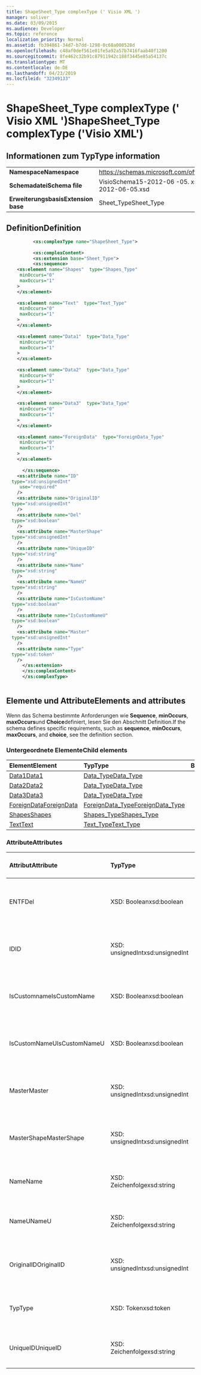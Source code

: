 ```yaml
---
title: ShapeSheet_Type complexType (' Visio XML ')
manager: soliver
ms.date: 03/09/2015
ms.audience: Developer
ms.topic: reference
localization_priority: Normal
ms.assetid: fb394861-34d7-b7dd-1298-0c68a008528d
ms.openlocfilehash: c48af0def561e01fe5a92a57b7416faab40f1200
ms.sourcegitcommit: 8fe462c32b91c87911942c188f3445e85a54137c
ms.translationtype: MT
ms.contentlocale: de-DE
ms.lasthandoff: 04/23/2019
ms.locfileid: "32349133"
---
```

# <a name="shapesheettype-complextype-visio-xml"></a><span data-ttu-id="14baf-102">ShapeSheet_Type complexType (' Visio XML ')</span><span class="sxs-lookup"><span data-stu-id="14baf-102">ShapeSheet_Type complexType ('Visio XML')</span></span>

## <a name="type-information"></a><span data-ttu-id="14baf-103">Informationen zum Typ</span><span class="sxs-lookup"><span data-stu-id="14baf-103">Type information</span></span>

|||
|:-----|:-----|
|<span data-ttu-id="14baf-104">**Namespace**</span><span class="sxs-lookup"><span data-stu-id="14baf-104">**Namespace**</span></span> <br/> |https://schemas.microsoft.com/office/visio/2011/1/core  <br/> |
|<span data-ttu-id="14baf-105">**Schemadatei**</span><span class="sxs-lookup"><span data-stu-id="14baf-105">**Schema file**</span></span> <br/> |<span data-ttu-id="14baf-106">VisioSchema15-2012-06 -05. xsd</span><span class="sxs-lookup"><span data-stu-id="14baf-106">VisioSchema15-2012-06-05.xsd</span></span>  <br/> |
|<span data-ttu-id="14baf-107">**Erweiterungsbasis**</span><span class="sxs-lookup"><span data-stu-id="14baf-107">**Extension base**</span></span> <br/> |<span data-ttu-id="14baf-108">Sheet_Type</span><span class="sxs-lookup"><span data-stu-id="14baf-108">Sheet_Type</span></span>  <br/> |
   
## <a name="definition"></a><span data-ttu-id="14baf-109">Definition</span><span class="sxs-lookup"><span data-stu-id="14baf-109">Definition</span></span>

```XML
          <xs:complexType name="ShapeSheet_Type">
          
          <xs:complexContent>
          <xs:extension base="Sheet_Type">
          <xs:sequence>
    <xs:element name="Shapes"  type="Shapes_Type"
     minOccurs="0"
     maxOccurs="1"
    >
    </xs:element>
    
    <xs:element name="Text"  type="Text_Type"
     minOccurs="0"
     maxOccurs="1"
    >
    </xs:element>
    
    <xs:element name="Data1"  type="Data_Type"
     minOccurs="0"
     maxOccurs="1"
    >
    </xs:element>
    
    <xs:element name="Data2"  type="Data_Type"
     minOccurs="0"
     maxOccurs="1"
    >
    </xs:element>
    
    <xs:element name="Data3"  type="Data_Type"
     minOccurs="0"
     maxOccurs="1"
    >
    </xs:element>
    
    <xs:element name="ForeignData"  type="ForeignData_Type"
     minOccurs="0"
     maxOccurs="1"
    >
    </xs:element>
    
      </xs:sequence>
    <xs:attribute name="ID"
  type="xsd:unsignedInt"
     use="required"
    />
    <xs:attribute name="OriginalID"
  type="xsd:unsignedInt"
    />
    <xs:attribute name="Del"
  type="xsd:boolean"
    />
    <xs:attribute name="MasterShape"
  type="xsd:unsignedInt"
    />
    <xs:attribute name="UniqueID"
  type="xsd:string"
    />
    <xs:attribute name="Name"
  type="xsd:string"
    />
    <xs:attribute name="NameU"
  type="xsd:string"
    />
    <xs:attribute name="IsCustomName"
  type="xsd:boolean"
    />
    <xs:attribute name="IsCustomNameU"
  type="xsd:boolean"
    />
    <xs:attribute name="Master"
  type="xsd:unsignedInt"
    />
    <xs:attribute name="Type"
  type="xsd:token"
    />
      </xs:extension>
      </xs:complexContent>
      </xs:complexType>
      
```

## <a name="elements-and-attributes"></a><span data-ttu-id="14baf-110">Elemente und Attribute</span><span class="sxs-lookup"><span data-stu-id="14baf-110">Elements and attributes</span></span>

<span data-ttu-id="14baf-111">Wenn das Schema bestimmte Anforderungen wie **Sequence**, **minOccurs**, **maxOccurs**und **Choice**definiert, lesen Sie den Abschnitt Definition.</span><span class="sxs-lookup"><span data-stu-id="14baf-111">If the schema defines specific requirements, such as **sequence**, **minOccurs**, **maxOccurs**, and **choice**, see the definition section.</span></span> 
  
### <a name="child-elements"></a><span data-ttu-id="14baf-112">Untergeordnete Elemente</span><span class="sxs-lookup"><span data-stu-id="14baf-112">Child elements</span></span>

|<span data-ttu-id="14baf-113">**Element**</span><span class="sxs-lookup"><span data-stu-id="14baf-113">**Element**</span></span>|<span data-ttu-id="14baf-114">**Typ**</span><span class="sxs-lookup"><span data-stu-id="14baf-114">**Type**</span></span>|<span data-ttu-id="14baf-115">**Beschreibung**</span><span class="sxs-lookup"><span data-stu-id="14baf-115">**Description**</span></span>|
|:-----|:-----|:-----|
|[<span data-ttu-id="14baf-116">Data1</span><span class="sxs-lookup"><span data-stu-id="14baf-116">Data1</span></span>](data1-element-shapesheet_type-complextypevisio-xml.md) <br/> |[<span data-ttu-id="14baf-117">Data_Type</span><span class="sxs-lookup"><span data-stu-id="14baf-117">Data_Type</span></span>](data_type-complextypevisio-xml.md) <br/> ||
|[<span data-ttu-id="14baf-118">Data2</span><span class="sxs-lookup"><span data-stu-id="14baf-118">Data2</span></span>](data2-element-shapesheet_type-complextypevisio-xml.md) <br/> |[<span data-ttu-id="14baf-119">Data_Type</span><span class="sxs-lookup"><span data-stu-id="14baf-119">Data_Type</span></span>](data_type-complextypevisio-xml.md) <br/> ||
|[<span data-ttu-id="14baf-120">Data3</span><span class="sxs-lookup"><span data-stu-id="14baf-120">Data3</span></span>](data3-element-shapesheet_type-complextypevisio-xml.md) <br/> |[<span data-ttu-id="14baf-121">Data_Type</span><span class="sxs-lookup"><span data-stu-id="14baf-121">Data_Type</span></span>](data_type-complextypevisio-xml.md) <br/> ||
|[<span data-ttu-id="14baf-122">ForeignData</span><span class="sxs-lookup"><span data-stu-id="14baf-122">ForeignData</span></span>](foreigndata-element-shapesheet_type-complextypevisio-xml.md) <br/> |[<span data-ttu-id="14baf-123">ForeignData_Type</span><span class="sxs-lookup"><span data-stu-id="14baf-123">ForeignData_Type</span></span>](foreigndata_type-complextypevisio-xml.md) <br/> ||
|[<span data-ttu-id="14baf-124">Shapes</span><span class="sxs-lookup"><span data-stu-id="14baf-124">Shapes</span></span>](shapes-element-shapesheet_type-complextypevisio-xml.md) <br/> |[<span data-ttu-id="14baf-125">Shapes_Type</span><span class="sxs-lookup"><span data-stu-id="14baf-125">Shapes_Type</span></span>](shapes_type-complextypevisio-xml.md) <br/> ||
|[<span data-ttu-id="14baf-126">Text</span><span class="sxs-lookup"><span data-stu-id="14baf-126">Text</span></span>](text-element-shapesheet_type-complextypevisio-xml.md) <br/> |[<span data-ttu-id="14baf-127">Text_Type</span><span class="sxs-lookup"><span data-stu-id="14baf-127">Text_Type</span></span>](text_type-complextypevisio-xml.md) <br/> ||
   
### <a name="attributes"></a><span data-ttu-id="14baf-128">Attribute</span><span class="sxs-lookup"><span data-stu-id="14baf-128">Attributes</span></span>

|<span data-ttu-id="14baf-129">**Attribut**</span><span class="sxs-lookup"><span data-stu-id="14baf-129">**Attribute**</span></span>|<span data-ttu-id="14baf-130">**Typ**</span><span class="sxs-lookup"><span data-stu-id="14baf-130">**Type**</span></span>|<span data-ttu-id="14baf-131">**Erforderlich**</span><span class="sxs-lookup"><span data-stu-id="14baf-131">**Required**</span></span>|<span data-ttu-id="14baf-132">**Beschreibung**</span><span class="sxs-lookup"><span data-stu-id="14baf-132">**Description**</span></span>|<span data-ttu-id="14baf-133">**Mögliche Werte**</span><span class="sxs-lookup"><span data-stu-id="14baf-133">**Possible values**</span></span>|
|:-----|:-----|:-----|:-----|:-----|
|<span data-ttu-id="14baf-134">ENTF</span><span class="sxs-lookup"><span data-stu-id="14baf-134">Del</span></span>  <br/> |<span data-ttu-id="14baf-135">XSD: Boolean</span><span class="sxs-lookup"><span data-stu-id="14baf-135">xsd:boolean</span></span>  <br/> |<span data-ttu-id="14baf-136">Optional</span><span class="sxs-lookup"><span data-stu-id="14baf-136">optional</span></span>  <br/> ||<span data-ttu-id="14baf-137">Werte des XSD: Boolean-Typs.</span><span class="sxs-lookup"><span data-stu-id="14baf-137">Values of the xsd:boolean type.</span></span>  <br/> |
|<span data-ttu-id="14baf-138">ID</span><span class="sxs-lookup"><span data-stu-id="14baf-138">ID</span></span>  <br/> |<span data-ttu-id="14baf-139">XSD: unsignedInt</span><span class="sxs-lookup"><span data-stu-id="14baf-139">xsd:unsignedInt</span></span>  <br/> |<span data-ttu-id="14baf-140">erforderlich</span><span class="sxs-lookup"><span data-stu-id="14baf-140">required</span></span>  <br/> ||<span data-ttu-id="14baf-141">Werte des XSD: unsignedInt-Typs.</span><span class="sxs-lookup"><span data-stu-id="14baf-141">Values of the xsd:unsignedInt type.</span></span>  <br/> |
|<span data-ttu-id="14baf-142">IsCustomname</span><span class="sxs-lookup"><span data-stu-id="14baf-142">IsCustomName</span></span>  <br/> |<span data-ttu-id="14baf-143">XSD: Boolean</span><span class="sxs-lookup"><span data-stu-id="14baf-143">xsd:boolean</span></span>  <br/> |<span data-ttu-id="14baf-144">Optional</span><span class="sxs-lookup"><span data-stu-id="14baf-144">optional</span></span>  <br/> ||<span data-ttu-id="14baf-145">Werte des XSD: Boolean-Typs.</span><span class="sxs-lookup"><span data-stu-id="14baf-145">Values of the xsd:boolean type.</span></span>  <br/> |
|<span data-ttu-id="14baf-146">IsCustomNameU</span><span class="sxs-lookup"><span data-stu-id="14baf-146">IsCustomNameU</span></span>  <br/> |<span data-ttu-id="14baf-147">XSD: Boolean</span><span class="sxs-lookup"><span data-stu-id="14baf-147">xsd:boolean</span></span>  <br/> |<span data-ttu-id="14baf-148">Optional</span><span class="sxs-lookup"><span data-stu-id="14baf-148">optional</span></span>  <br/> ||<span data-ttu-id="14baf-149">Werte des XSD: Boolean-Typs.</span><span class="sxs-lookup"><span data-stu-id="14baf-149">Values of the xsd:boolean type.</span></span>  <br/> |
|<span data-ttu-id="14baf-150">Master</span><span class="sxs-lookup"><span data-stu-id="14baf-150">Master</span></span>  <br/> |<span data-ttu-id="14baf-151">XSD: unsignedInt</span><span class="sxs-lookup"><span data-stu-id="14baf-151">xsd:unsignedInt</span></span>  <br/> |<span data-ttu-id="14baf-152">Optional</span><span class="sxs-lookup"><span data-stu-id="14baf-152">optional</span></span>  <br/> ||<span data-ttu-id="14baf-153">Werte des XSD: unsignedInt-Typs.</span><span class="sxs-lookup"><span data-stu-id="14baf-153">Values of the xsd:unsignedInt type.</span></span>  <br/> |
|<span data-ttu-id="14baf-154">MasterShape</span><span class="sxs-lookup"><span data-stu-id="14baf-154">MasterShape</span></span>  <br/> |<span data-ttu-id="14baf-155">XSD: unsignedInt</span><span class="sxs-lookup"><span data-stu-id="14baf-155">xsd:unsignedInt</span></span>  <br/> |<span data-ttu-id="14baf-156">Optional</span><span class="sxs-lookup"><span data-stu-id="14baf-156">optional</span></span>  <br/> ||<span data-ttu-id="14baf-157">Werte des XSD: unsignedInt-Typs.</span><span class="sxs-lookup"><span data-stu-id="14baf-157">Values of the xsd:unsignedInt type.</span></span>  <br/> |
|<span data-ttu-id="14baf-158">Name</span><span class="sxs-lookup"><span data-stu-id="14baf-158">Name</span></span>  <br/> |<span data-ttu-id="14baf-159">XSD: Zeichenfolge</span><span class="sxs-lookup"><span data-stu-id="14baf-159">xsd:string</span></span>  <br/> |<span data-ttu-id="14baf-160">Optional</span><span class="sxs-lookup"><span data-stu-id="14baf-160">optional</span></span>  <br/> ||<span data-ttu-id="14baf-161">Werte des XSD: String-Typs.</span><span class="sxs-lookup"><span data-stu-id="14baf-161">Values of the xsd:string type.</span></span>  <br/> |
|<span data-ttu-id="14baf-162">NameU</span><span class="sxs-lookup"><span data-stu-id="14baf-162">NameU</span></span>  <br/> |<span data-ttu-id="14baf-163">XSD: Zeichenfolge</span><span class="sxs-lookup"><span data-stu-id="14baf-163">xsd:string</span></span>  <br/> |<span data-ttu-id="14baf-164">Optional</span><span class="sxs-lookup"><span data-stu-id="14baf-164">optional</span></span>  <br/> ||<span data-ttu-id="14baf-165">Werte des XSD: String-Typs.</span><span class="sxs-lookup"><span data-stu-id="14baf-165">Values of the xsd:string type.</span></span>  <br/> |
|<span data-ttu-id="14baf-166">OriginalID</span><span class="sxs-lookup"><span data-stu-id="14baf-166">OriginalID</span></span>  <br/> |<span data-ttu-id="14baf-167">XSD: unsignedInt</span><span class="sxs-lookup"><span data-stu-id="14baf-167">xsd:unsignedInt</span></span>  <br/> |<span data-ttu-id="14baf-168">Optional</span><span class="sxs-lookup"><span data-stu-id="14baf-168">optional</span></span>  <br/> ||<span data-ttu-id="14baf-169">Werte des XSD: unsignedInt-Typs.</span><span class="sxs-lookup"><span data-stu-id="14baf-169">Values of the xsd:unsignedInt type.</span></span>  <br/> |
|<span data-ttu-id="14baf-170">Typ</span><span class="sxs-lookup"><span data-stu-id="14baf-170">Type</span></span>  <br/> |<span data-ttu-id="14baf-171">XSD: Token</span><span class="sxs-lookup"><span data-stu-id="14baf-171">xsd:token</span></span>  <br/> |<span data-ttu-id="14baf-172">Optional</span><span class="sxs-lookup"><span data-stu-id="14baf-172">optional</span></span>  <br/> ||<span data-ttu-id="14baf-173">Werte des XSD: Token-Typs.</span><span class="sxs-lookup"><span data-stu-id="14baf-173">Values of the xsd:token type.</span></span>  <br/> |
|<span data-ttu-id="14baf-174">UniqueID</span><span class="sxs-lookup"><span data-stu-id="14baf-174">UniqueID</span></span>  <br/> |<span data-ttu-id="14baf-175">XSD: Zeichenfolge</span><span class="sxs-lookup"><span data-stu-id="14baf-175">xsd:string</span></span>  <br/> |<span data-ttu-id="14baf-176">Optional</span><span class="sxs-lookup"><span data-stu-id="14baf-176">optional</span></span>  <br/> ||<span data-ttu-id="14baf-177">Werte des XSD: String-Typs.</span><span class="sxs-lookup"><span data-stu-id="14baf-177">Values of the xsd:string type.</span></span>  <br/> |
   

